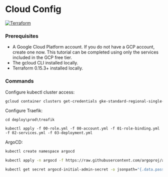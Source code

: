 # Cloud Config

[![Terraform](https://img.shields.io/badge/terraform-633690.svg?style=for-the-badge&logo=terraform&logoColor=white)](https://developer.hashicorp.com/)

### Prerequisites

- A Google Cloud Platform account. If you do not have a GCP account, create one now. This tutorial can be completed using only the services included in the GCP free tier.
- The gcloud CLI installed locally.
- Terraform 0.15.3+ installed locally.

### Commands

Configure kubectl cluster access:

```bash
gcloud container clusters get-credentials gke-standard-regional-single-zone --region=us-west1
```

Configure Traefik:

```
cd deploy\prod\treafik

kubectl apply -f 00-role.yml -f 00-account.yml -f 01-role-binding.yml -f 02-services.yml -f 03-deployment.yml
```

ArgoCD:

```bash
kubectl create namespace argocd

kubectl apply -n argocd -f https://raw.githubusercontent.com/argoproj/argo-cd/stable/manifests/install.yaml

kubectl get secret argocd-initial-admin-secret -o jsonpath="{.data.password}" | base64 -d
```
